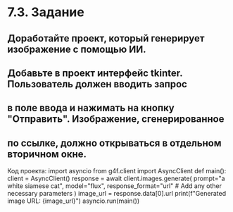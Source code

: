 # 7.3. Задание
## Доработайте проект, который генерирует изображение с помощью ИИ. 
## Добавьте в проект интерфейс tkinter. Пользователь должен вводить запрос 
## в поле ввода и нажимать на кнопку "Отправить". Изображение, сгенерированное 
## по ссылке, должно открываться в отдельном вторичном окне. 

Код проекта:
import asyncio
from g4f.client import AsyncClient
def main():
    client = AsyncClient()
    response = await client.images.generate(
        prompt="a white siamese cat",
        model="flux",
        response_format="url"
        # Add any other necessary parameters
    )
    image_url = response.data[0].url
    print(f"Generated image URL: {image_url}")
asyncio.run(main())